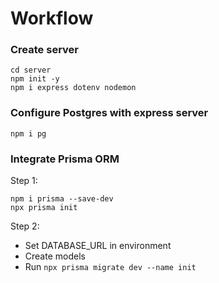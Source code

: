 # Workflow

### Create server

```
cd server
npm init -y
npm i express dotenv nodemon
```

### Configure Postgres with express server

```
npm i pg
```


### Integrate Prisma ORM

Step 1:
```
npm i prisma --save-dev
npx prisma init
```

Step 2:
* Set DATABASE_URL in environment
* Create models
* Run ``` npx prisma migrate dev --name init ```